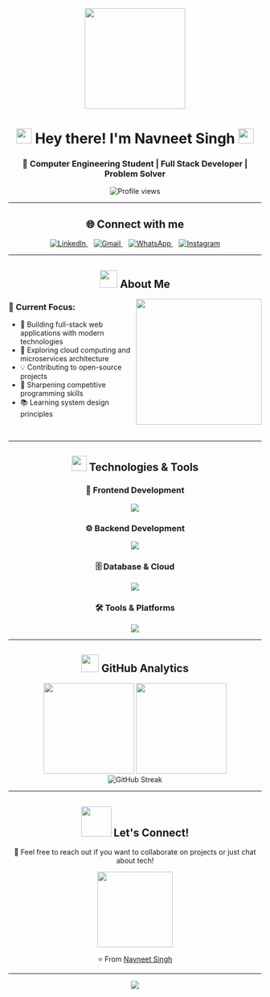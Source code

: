 <div align="center">
  <img height="200" src="https://media.giphy.com/media/qgQUggAC3Pfv687qPC/giphy.gif" />
  <h1>
    <img src="https://media.giphy.com/media/hvRJCLFzcasrR4ia7z/giphy.gif" width="30px"/> 
    Hey there! I'm Navneet Singh
    <img src="https://media.giphy.com/media/hvRJCLFzcasrR4ia7z/giphy.gif" width="30px"/>
  </h1>
  
  <h3>🚀 Computer Engineering Student | Full Stack Developer | Problem Solver</h3>
  
  <p>
    <img src="https://komarev.com/ghpvc/?username=navneet&label=Profile%20views&color=0e75b6&style=flat" alt="Profile views" />
  </p>
</div>

---

<div align="center">
  <h2>🌐 Connect with me</h2>
  
  <a href="https://www.linkedin.com/in/navneet-singh-452412289/">
    <img src="https://img.shields.io/badge/LinkedIn-0077B5?style=for-the-badge&logo=linkedin&logoColor=white" alt="LinkedIn" />
  </a>
  &nbsp;&nbsp;
  <a href="mailto:nsh12727@gmail.com">
    <img src="https://img.shields.io/badge/Gmail-EA4335?style=for-the-badge&logo=gmail&logoColor=white" alt="Gmail" />
  </a>
  &nbsp;&nbsp;
  <a href="https://wa.me/919456913823">
    <img src="https://img.shields.io/badge/WhatsApp-25D366?style=for-the-badge&logo=whatsapp&logoColor=white" alt="WhatsApp" />
  </a>
  &nbsp;&nbsp;
  <a href="https://www.instagram.com/x.navneet_19/">
    <img src="https://img.shields.io/badge/Instagram-E4405F?style=for-the-badge&logo=instagram&logoColor=white" alt="Instagram" />
  </a>
</div>

---

<div align="center">
  <h2>
    <img src="https://media.giphy.com/media/iY8CRBdQXODJSCERIr/giphy.gif" width="35px">
    About Me
  </h2>
</div>
<img align="right" height="250" src="https://media.giphy.com/media/SWoSkN6DxTszqIKEqv/giphy.gif" />
<div align="left">
  <h3>🎯 Current Focus:</h3>
  <ul>
    <li>🔭 Building full-stack web applications with modern technologies</li>
    <li>🌱 Exploring cloud computing and microservices architecture</li>
    <li>💡 Contributing to open-source projects</li>
    <li>🧠 Sharpening competitive programming skills</li>
    <li>📚 Learning system design principles</li>
  </ul>
</div>
<br clear="both"/>

---

<div align="center">
  <h2>
    <img src="https://media.giphy.com/media/WUlplcMpOCEmTGBtBW/giphy.gif" width="30"> 
    Technologies & Tools
  </h2>
</div>

<div align="center">

### 🎨 Frontend Development
<img src="https://skillicons.dev/icons?i=html,css,js,ts,react,nextjs,vite" />

### ⚙️ Backend Development
<img src="https://skillicons.dev/icons?i=nodejs,python,flask,cpp" />

### 🗄️ Database & Cloud
<img src="https://skillicons.dev/icons?i=mongodb,postgresql,mysql,docker" />

### 🛠️ Tools & Platforms
<img src="https://skillicons.dev/icons?i=git,github,linux,ubuntu,vscode" />

</div>

---

<div align="center">
  <h2>
    <img src="https://media.giphy.com/media/iY8CRBdQXODJSCERIr/giphy.gif" width="35px">
    GitHub Analytics
  </h2>
</div>

<div align="center">
  <img height="180em" src="https://github-readme-stats.vercel.app/api?username=NA-VNEET&show_icons=true&theme=tokyonight&include_all_commits=true&count_private=true"/>
  <img height="180em" src="https://github-readme-stats.vercel.app/api/top-langs/?username=NA-VNEET&layout=compact&langs_count=7&theme=tokyonight"/>
</div>

<div align="center">
  <img src="https://github-readme-streak-stats.herokuapp.com/?user=NA-VNEET&theme=tokyonight" alt="GitHub Streak" />
</div>

---

<div align="center">
  <h2>
    <img src="https://media.giphy.com/media/LnQjpWaON8nhr21vNW/giphy.gif" width="60">
    Let's Connect!
  </h2>
  
  <p>💬 Feel free to reach out if you want to collaborate on projects or just chat about tech!</p>
  
  <img src="https://media.giphy.com/media/v1.Y2lkPTc5MGI3NjExNWlodTl3ZWoxcnBwamJuenVubW1zdnBvNHdleTN4Y2E3YzFiMzJhbiZlcD12MV9pbnRlcm5hbF9naWZfYnlfaWQmY3Q9Zw/du3J3cXyzhj75IOgvA/giphy.gif" width="150">
  
  <p>⭐ From <a href="https://github.com/navneet">Navneet Singh</a></p>
</div>

---

<div align="center">
  <img src="https://capsule-render.vercel.app/api?type=waving&color=gradient&height=100&section=footer"/>
</div>
